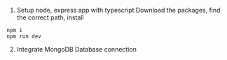 1. Setup node, express app with typescript
Download the packages, find the correct path, install

```
npm i
npm run dev
```

2. Integrate MongoDB Database connection
